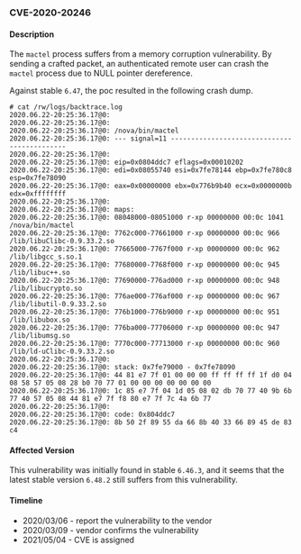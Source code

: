 ### CVE-2020-20246

#### Description

The `mactel` process suffers from a memory corruption vulnerability. By sending a crafted packet, an authenticated remote user can crash the `mactel` process due to NULL pointer dereference.

Against stable `6.47`, the poc resulted in the following crash dump.

```shell
# cat /rw/logs/backtrace.log
2020.06.22-20:25:36.17@0: 
2020.06.22-20:25:36.17@0: 
2020.06.22-20:25:36.17@0: /nova/bin/mactel
2020.06.22-20:25:36.17@0: --- signal=11 --------------------------------------------
2020.06.22-20:25:36.17@0: 
2020.06.22-20:25:36.17@0: eip=0x0804ddc7 eflags=0x00010202
2020.06.22-20:25:36.17@0: edi=0x08055740 esi=0x7fe78144 ebp=0x7fe780c8 esp=0x7fe78090
2020.06.22-20:25:36.17@0: eax=0x00000000 ebx=0x776b9b40 ecx=0x0000000b edx=0xffffffff
2020.06.22-20:25:36.17@0: 
2020.06.22-20:25:36.17@0: maps:
2020.06.22-20:25:36.17@0: 08048000-08051000 r-xp 00000000 00:0c 1041       /nova/bin/mactel
2020.06.22-20:25:36.17@0: 7762c000-77661000 r-xp 00000000 00:0c 966        /lib/libuClibc-0.9.33.2.so
2020.06.22-20:25:36.17@0: 77665000-7767f000 r-xp 00000000 00:0c 962        /lib/libgcc_s.so.1
2020.06.22-20:25:36.17@0: 77680000-7768f000 r-xp 00000000 00:0c 945        /lib/libuc++.so
2020.06.22-20:25:36.17@0: 77690000-776ad000 r-xp 00000000 00:0c 948        /lib/libucrypto.so
2020.06.22-20:25:36.17@0: 776ae000-776af000 r-xp 00000000 00:0c 967        /lib/libutil-0.9.33.2.so
2020.06.22-20:25:36.17@0: 776b1000-776b9000 r-xp 00000000 00:0c 951        /lib/libubox.so
2020.06.22-20:25:36.17@0: 776ba000-77706000 r-xp 00000000 00:0c 947        /lib/libumsg.so
2020.06.22-20:25:36.17@0: 7770c000-77713000 r-xp 00000000 00:0c 960        /lib/ld-uClibc-0.9.33.2.so
2020.06.22-20:25:36.17@0: 
2020.06.22-20:25:36.17@0: stack: 0x7fe79000 - 0x7fe78090 
2020.06.22-20:25:36.17@0: 44 81 e7 7f 01 00 00 00 ff ff ff ff 1f d0 04 08 58 57 05 08 28 b0 70 77 01 00 00 00 00 00 00 00 
2020.06.22-20:25:36.17@0: 1c 85 e7 7f 04 1d 05 08 02 db 70 77 40 9b 6b 77 40 57 05 08 44 81 e7 7f f8 80 e7 7f 7c 4a 6b 77 
2020.06.22-20:25:36.17@0: 
2020.06.22-20:25:36.17@0: code: 0x804ddc7
2020.06.22-20:25:36.17@0: 8b 50 2f 89 55 da 66 8b 40 33 66 89 45 de 83 c4
```

#### Affected Version

This vulnerability was initially found in stable  `6.46.3`, and it seems that the latest stable version `6.48.2` still suffers from this vulnerability.

#### Timeline

+ 2020/03/06 - report the vulnerability to the vendor
+ 2020/03/09 - vendor confirms the vulnerability
+ 2021/05/04 - CVE is assigned

